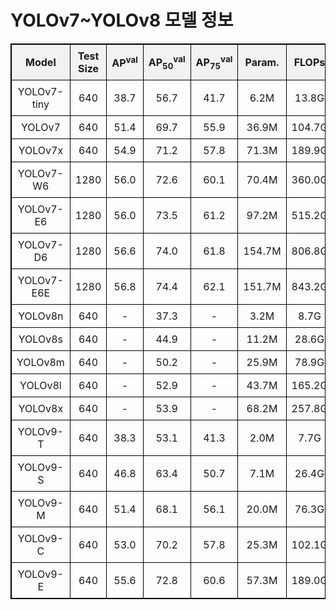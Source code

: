 # YOLOv7~YOLOv8 모델 정보

<!DOCTYPE html>
<html>
<head>
    <style>
    table {
        width: 100%;
        border-collapse: collapse;
    }
    table, th, td {
        border: 1px solid black;
    }
    th, td {
        padding: 8px;
        text-align: center;
    }
    th {
        background-color: #f2f2f2;
    }
    </style>
</head>
<body>
<table id="modelTable">
    <thead>
        <tr>
            <th onclick="sortTable(0)">Model</th>
            <th onclick="sortTable(1, 'num')">Test Size</th>
            <th onclick="sortTable(2, 'num')">AP<sup>val</sup></th>
            <th onclick="sortTable(3, 'num')">AP<sub>50</sub><sup>val</sup></th>
            <th onclick="sortTable(4, 'num')">AP<sub>75</sub><sup>val</sup></th>
            <th onclick="sortTable(5, 'num')">Param.</th>
            <th onclick="sortTable(6, 'num')">FLOPs</th>
        </tr>
    </thead>
    <tbody>
        <tr>
            <td>YOLOv7-tiny</td>
            <td>640</td>
            <td>38.7</td>
            <td>56.7</td>
            <td>41.7</td>
            <td>6.2M</td>
            <td>13.8G</td>
        </tr>
        <tr>
            <td>YOLOv7</td>
            <td>640</td>
            <td>51.4</td>
            <td>69.7</td>
            <td>55.9</td>
            <td>36.9M</td>
            <td>104.7G</td>
        </tr>
        <tr>
            <td>YOLOv7x</td>
            <td>640</td>
            <td>54.9</td>
            <td>71.2</td>
            <td>57.8</td>
            <td>71.3M</td>
            <td>189.9G</td>
        </tr>
        <tr>
            <td>YOLOv7-W6</td>
            <td>1280</td>
            <td>56.0</td>
            <td>72.6</td>
            <td>60.1</td>
            <td>70.4M</td>
            <td>360.0G</td>
        </tr>
        <tr>
            <td>YOLOv7-E6</td>
            <td>1280</td>
            <td>56.0</td>
            <td>73.5</td>
            <td>61.2</td>
            <td>97.2M</td>
            <td>515.2G</td>
        </tr>
        <tr>
            <td>YOLOv7-D6</td>
            <td>1280</td>
            <td>56.6</td>
            <td>74.0</td>
            <td>61.8</td>
            <td>154.7M</td>
            <td>806.8G</td>
        </tr>
        <tr>
            <td>YOLOv7-E6E</td>
            <td>1280</td>
            <td>56.8</td>
            <td>74.4</td>
            <td>62.1</td>
            <td>151.7M</td>
            <td>843.2G</td>
        </tr>
        <tr>
            <td>YOLOv8n</td>
            <td>640</td>
            <td>-</td>
            <td>37.3</td>
            <td>-</td>
            <td>3.2M</td>
            <td>8.7G</td>
        </tr>
        <tr>
            <td>YOLOv8s</td>
            <td>640</td>
            <td>-</td>
            <td>44.9</td>
            <td>-</td>
            <td>11.2M</td>
            <td>28.6G</td>
        </tr>
        <tr>
            <td>YOLOv8m</td>
            <td>640</td>
            <td>-</td>
            <td>50.2</td>
            <td>-</td>
            <td>25.9M</td>
            <td>78.9G</td>
        </tr>
        <tr>
            <td>YOLOv8l</td>
            <td>640</td>
            <td>-</td>
            <td>52.9</td>
            <td>-</td>
            <td>43.7M</td>
            <td>165.2G</td>
        </tr>
        <tr>
            <td>YOLOv8x</td>
            <td>640</td>
            <td>-</td>
            <td>53.9</td>
            <td>-</td>
            <td>68.2M</td>
            <td>257.8G</td>
        </tr>
        <tr>
            <td>YOLOv9-T</td>
            <td>640</td>
            <td>38.3</td>
            <td>53.1</td>
            <td>41.3</td>
            <td>2.0M</td>
            <td>7.7G</td>
        </tr>
        <tr>
            <td>YOLOv9-S</td>
            <td>640</td>
            <td>46.8</td>
            <td>63.4</td>
            <td>50.7</td>
            <td>7.1M</td>
            <td>26.4G</td>
        </tr>
        <tr>
            <td>YOLOv9-M</td>
            <td>640</td>
            <td>51.4</td>
            <td>68.1</td>
            <td>56.1</td>
            <td>20.0M</td>
            <td>76.3G</td>
        </tr>
        <tr>
            <td>YOLOv9-C</td>
            <td>640</td>
            <td>53.0</td>
            <td>70.2</td>
            <td>57.8</td>
            <td>25.3M</td>
            <td>102.1G</td>
        </tr>
        <tr>
            <td>YOLOv9-E</td>
            <td>640</td>
            <td>55.6</td>
            <td>72.8</td>
            <td>60.6</td>
            <td>57.3M</td>
            <td>189.0G</td>
        </tr>
    </tbody>
</table>

<script>
function sortTable(columnIndex, type = 'text') {
  var table, rows, switching, i, x, y, shouldSwitch, dir, switchcount = 0;
  table = document.getElementById("modelTable");
  switching = true;
  dir = "asc";
  while (switching) {
    switching = false;
    rows = table.rows;
    for (i = 1; i < (rows.length - 1); i++) {
      shouldSwitch = false;
      x = rows[i].getElementsByTagName("TD")[columnIndex];
      y = rows[i + 1].getElementsByTagName("TD")[columnIndex];
      let xContent = type === 'num' ? parseFloat(x.innerHTML.toLowerCase().replace(/[^\d.-]/g, '')) : x.innerHTML.toLowerCase();
      let yContent = type === 'num' ? parseFloat(y.innerHTML.toLowerCase().replace(/[^\d.-]/g, '')) : y.innerHTML.toLowerCase();
      if (dir == "asc") {
        if (xContent > yContent) {
          shouldSwitch = true;
          break;
        }
      } else if (dir == "desc") {
        if (xContent < yContent) {
          shouldSwitch = true;
          break;
        }
      }
    }
    if (shouldSwitch) {
      rows[i].parentNode.insertBefore(rows[i + 1], rows[i]);
      switching = true;
      switchcount++;
    } else {
      if (switchcount == 0 && dir == "asc") {
        dir = "desc";
        switching = true;
      }
    }
  }
}
</script>

</body>
</html>